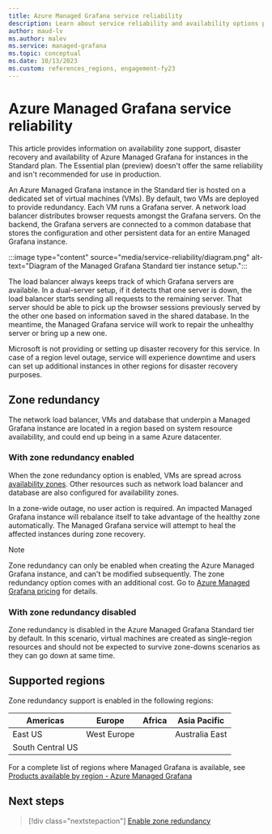 ```yaml
---
title: Azure Managed Grafana service reliability 
description: Learn about service reliability and availability options provided by Azure Managed Grafana
author: maud-lv 
ms.author: malev 
ms.service: managed-grafana 
ms.topic: conceptual
ms.date: 10/13/2023
ms.custom: references_regions, engagement-fy23
---
```


# Azure Managed Grafana service reliability

This article provides information on availability zone support, disaster recovery and availability of Azure Managed Grafana for instances in the Standard plan. The Essential plan (preview) doesn't offer the same reliability and isn't recommended for use in production.

An Azure Managed Grafana instance in the Standard tier is hosted on a dedicated set of virtual machines (VMs). By default, two VMs are deployed to provide redundancy. Each VM runs a Grafana server. A network load balancer distributes browser requests amongst the Grafana servers. On the backend, the Grafana servers are connected to a common database that stores the configuration and other persistent data for an entire Managed Grafana instance.

:::image type="content" source="media/service-reliability/diagram.png" alt-text="Diagram of the Managed Grafana Standard tier instance setup.":::

The load balancer always keeps track of which Grafana servers are available. In a dual-server setup, if it detects that one server is down, the load balancer starts sending all requests to the remaining server. That server should be able to pick up the browser sessions previously served by the other one based on information saved in the shared database. In the meantime, the Managed Grafana service will work to repair the unhealthy server or bring up a new one.

Microsoft is not providing or setting up disaster recovery for this service. In case of a region level outage, service will experience downtime and users can set up additional instances in other regions for disaster recovery purposes.

## Zone redundancy

The network load balancer, VMs and database that underpin a Managed Grafana instance are located in a region based on system resource availability, and could end up being in a same Azure datacenter.

### With zone redundancy enabled

When the zone redundancy option is enabled, VMs are spread across [availability zones](../availability-zones/az-overview.md#availability-zones). Other resources such as network load balancer and database are also configured for availability zones.

In a zone-wide outage, no user action is required. An impacted Managed Grafana instance will rebalance itself to take advantage of the healthy zone automatically. The Managed Grafana service will attempt to heal the affected instances during zone recovery.

> [!NOTE]
> Zone redundancy can only be enabled when creating the Azure Managed Grafana instance, and can't be modified subsequently. The zone redundancy option comes with an additional cost. Go to [Azure Managed Grafana pricing](https://azure.microsoft.com/pricing/details/managed-grafana/) for details.

### With zone redundancy disabled

Zone redundancy is disabled in the Azure Managed Grafana Standard tier by default. In this scenario, virtual machines are created as single-region resources and should not be expected to survive zone-downs scenarios as they can go down at same time.

## Supported regions

Zone redundancy support is enabled in the following regions:

| Americas         | Europe            | Africa            | Asia Pacific      |
|------------------|-------------------|-------------------|-------------------|
| East US          | West Europe       |                   | Australia East    |
| South Central US |                   |                   |                   |

For a complete list of regions where Managed Grafana is available, see [Products available by region - Azure Managed Grafana](https://azure.microsoft.com/explore/global-infrastructure/products-by-region/?products=managed-grafana&regions=all)

## Next steps

> [!div class="nextstepaction"]
> [Enable zone redundancy](./how-to-enable-zone-redundancy.md)
